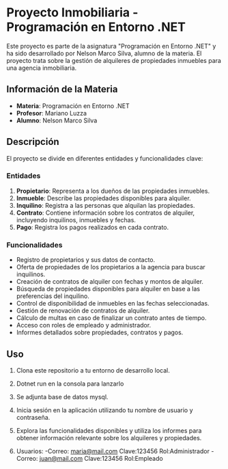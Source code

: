 # Proyecto Inmobiliaria - Programación en Entorno .NET

Este proyecto es parte de la asignatura "Programación en Entorno .NET" y ha sido desarrollado por Nelson Marco Silva, alumno de la materia. El proyecto trata sobre la gestión de alquileres de propiedades inmuebles para una agencia inmobiliaria.

## Información de la Materia

- **Materia**: Programación en Entorno .NET
- **Profesor**: Mariano Luzza
- **Alumno**: Nelson Marco Silva

## Descripción
El proyecto se divide en diferentes entidades y funcionalidades clave:

### Entidades

1. **Propietario**: Representa a los dueños de las propiedades inmuebles.
2. **Inmueble**: Describe las propiedades disponibles para alquiler.
3. **Inquilino**: Registra a las personas que alquilan las propiedades.
4. **Contrato**: Contiene información sobre los contratos de alquiler, incluyendo inquilinos, inmuebles y fechas.
5. **Pago**: Registra los pagos realizados en cada contrato.

### Funcionalidades

- Registro de propietarios y sus datos de contacto.
- Oferta de propiedades de los propietarios a la agencia para buscar inquilinos.
- Creación de contratos de alquiler con fechas y montos de alquiler.
- Búsqueda de propiedades disponibles para alquiler en base a las preferencias del inquilino.
- Control de disponibilidad de inmuebles en las fechas seleccionadas.
- Gestión de renovación de contratos de alquiler.
- Cálculo de multas en caso de finalizar un contrato antes de tiempo.
- Acceso con roles de empleado y administrador.
- Informes detallados sobre propiedades, contratos y pagos.

## Uso

1. Clona este repositorio a tu entorno de desarrollo local.

2. Dotnet run en la consola para lanzarlo

3. Se adjunta base de datos mysql.

4. Inicia sesión en la aplicación utilizando tu nombre de usuario y contraseña.

5. Explora las funcionalidades disponibles y utiliza los informes para obtener información relevante sobre los alquileres y propiedades.

6. Usuarios:
-Correo: maria@mail.com Clave:123456 Rol:Administrador
-Correo: juan@mail.com Clave:123456 Rol:Empleado





